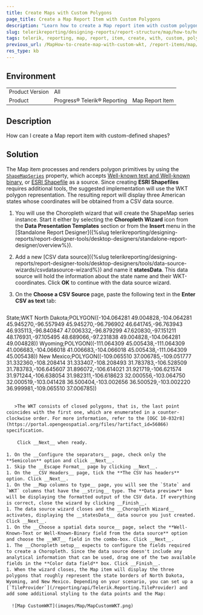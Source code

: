 ```yaml
---
title: Create Maps with Custom Polygons
page_title: Create a Map Report Item with Custom Polygons 
description: "Learn how to create a Map report item with custom polygons when using Telerik Reporting."
slug: telerikreporting/designing-reports/report-structure/map/how-to/how-to-create-a-map-with-custom-polygons
tags: telerik, reporting, map, report, item, create, with, custom, polygons
previous_url: /MapHow-to-create-map-with-custom-wkt, /report-items/map/how-to/how-to-create-a-map-with-custom-polygons
res_type: kb
---
```


## Environment

<table>
	<tbody>
		<tr>
			<td>Product Version</td>
			<td>All</td>
		</tr>
		<tr>
			<td>Product</td>
			<td>Progress® Telerik® Reporting</td>
			<td>Map Report Item</td>
		</tr>
	</tbody>
</table>

## Description

How can I create a Map report item with custom-defined shapes?

## Solution

The Map item processes and renders polygon primitives by using the [`ShapeMapSeries`](/reporting/api/Telerik.Reporting.ShapeMapSeries) property, which accepts [Well-known text and Well-known binary](http://en.wikipedia.org/wiki/Well-known_text), or [ESRI Shapefile](http://en.wikipedia.org/wiki/Shapefile) as a source. Since creating __ESRI Shapefiles__ requires additional tools, the suggested implementation will use the WKT polygon representation. The resulting report will display three American states whose coordinates will be obtained from a CSV data source. 

1. You will use the Choropleth wizard that will create the ShapeMap series instance. Start it either by selecting the __Choropleth Wizard__ icon from the **Data Presentation Templates** section or from the __Insert__ menu in the [Standalone Report Designer]({%slug telerikreporting/designing-reports/report-designer-tools/desktop-designers/standalone-report-designer/overview%}). 
1. Add a new [CSV data source]({%slug telerikreporting/designing-reports/report-designer-tools/desktop-designers/tools/data-source-wizards/csvdatasource-wizard%}) and name it __statesData__. This data source will hold the information about the state name and their WKT-coordinates. Click **OK** to continue with the data source wizard. 
1. On the __Choose a CSV Source__ page, paste the following text in the **Enter CSV as text** tab: 
   
   ````   
State;WKT
North Dakota;POLYGON((-104.064281 49.004828,-104.064281 45.945270,-96.557949 45.945270,-96.796902 46.641745,-96.763943 46.935113,-96.840847 47.006332,-96.879299 47.620830,-97.151211 48.176931,-97.105495 48.689066,-97.231838 49.004828,-104.064281 49.004828))
Wyoming;POLYGON((-111.064309 45.005438,-111.064309 41.006683,-104.066018 41.006683,-104.066018 45.005438,-111.064309 45.005438))
New Mexico;POLYGON((-109.065510 37.006785,-109.051777 31.332360,-108.208414 31.333407,-108.208493 31.783783,-106.528509 31.783783,-106.645607 31.896072,-106.614021 31.921719,-106.621574 31.971244,-106.638054 31.982311,-106.618623 32.000556,-103.064750 32.000519,-103.041428 36.500404,-103.002656 36.500529,-103.002220 36.999981,-109.065510 37.006785))
````          

   >The WKT consists of closed polygons, that is, the last point coincides with the first one, which are enumerated in a counter-clockwise order. For more information, refer to the [OGC 10-032r8](https://portal.opengeospatial.org/files/?artifact_id=56866) specification. 

    Click __Next__ when ready. 

1. On the __Configure the separators__ page, check only the **Semicolon** option and click __Next__. 
1. Skip the __Escape Format__ page by clicking __Next__. 
1. On the __CSV Headers__ page, tick the **The CSV has headers** option. Click __Next__. 
1. On the __Map columns to type__ page, you will see the `State` and `WKT` columns that have the __string__ type. The **Data preview** box will be displaying the formatted output of the CSV data. If everything is correct, close the wizard by clicking __Finish__. 
1. The data source wizard closes and the __Choropleth Wizard__ activates, displaying the __statesData__ data source you just created. Click __Next__. 
1. On the __Choose a spatial data source__ page, select the **Well-Known-Text or Well-Known-Binary field from the data source** option and choose the __WKT__ field in the combo-box. Click __Next__. 
1. The __Choropleth setup__ expects to configure the fields required to create a Choropleth. Since the data source doesn't include any analytical information that can be used, drag one of the two available fields in the **Color data field** box. Click __Finish__. 
1. When the wizard closes, the Map item will display the three polygons that roughly represent the state borders of North Dakota, Wyoming, and New Mexico. Depending on your scenario, you can set up a [`TileProvider`](/reporting/api/Telerik.Reporting.TileProvider) and add some additional styling to the data points and the Map: 

  ![Map CustomWKT](images/Map/MapCustomWKT.png)

